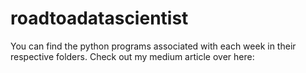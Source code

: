 # roadtoadatascientist
You can find the python programs associated with each week in their respective folders.
Check out my medium article over here: 

